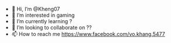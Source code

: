 - 👋 Hi, I’m @Kheng07
- 👀 I’m interested in gaming 
- 🌱 I’m currently learning ?
- 💞️ I’m looking to collaborate on ??
- 📫 How to reach me https://www.facebook.com/vo.khang.5477
<!---
Nice to meet you!
--->
